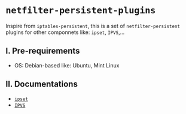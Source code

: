 `netfilter-persistent-plugins`
==============================
Inspire from `iptables-persistent`, this is a set of `netfilter-persistent` plugins for other componnets like: `ipset`, `IPVS`,...

## I. Pre-requirements
* OS: Debian-based like: Ubuntu, Mint Linux

## II. Documentations
* [`ipset`](/docs/ipset.md)
* [`IPVS`](/docs/ipvs.md)
